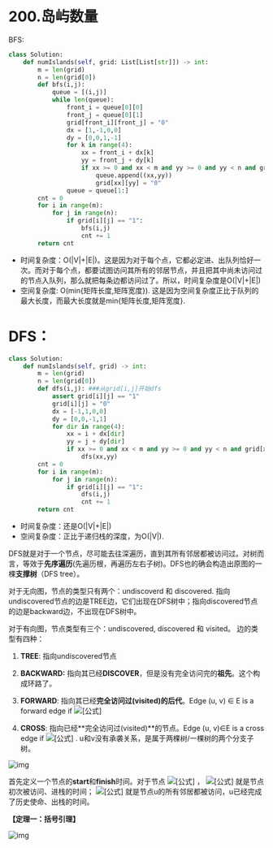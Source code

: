 # 200.岛屿数量

BFS:

```python
class Solution:
    def numIslands(self, grid: List[List[str]]) -> int:
        m = len(grid)
        n = len(grid[0])
        def bfs(i,j):
            queue = [(i,j)]
            while len(queue):
                front_i = queue[0][0]
                front_j = queue[0][1]
                grid[front_i][front_j] = "0"
                dx = [1,-1,0,0]
                dy = [0,0,1,-1]
                for k in range(4):
                    xx = front_i + dx[k]
                    yy = front_j + dy[k]
                    if xx >= 0 and xx < m and yy >= 0 and yy < n and grid[xx][yy] == "1":
                        queue.append((xx,yy))
                        grid[xx][yy] = "0"
                queue = queue[1:]
        cnt = 0
        for i in range(m):
            for j in range(n):
                if grid[i][j] == "1":
                    bfs(i,j)
                    cnt += 1
        return cnt
```


- 时间复杂度：O(|V|+|E|)。这是因为对于每个点，它都必定进、出队列恰好一次。而对于每个点，都要试图访问其所有的邻居节点，并且把其中尚未访问过的节点入队列，那么就把每条边都访问过了。所以，时间复杂度是O(|V|+|E|)
- 空间复杂度: O(min{矩阵长度,矩阵宽度}). 这是因为空间复杂度正比于队列的最大长度，而最大长度就是min{矩阵长度,矩阵宽度}. 



# DFS：

```python
class Solution:
    def numIslands(self, grid) -> int:
        m = len(grid)
        n = len(grid[0])
        def dfs(i,j): ###从grid[i,j]开始dfs
            assert grid[i][j] == "1"
            grid[i][j] = "0"
            dx = [-1,1,0,0]
            dy = [0,0,-1,1]
            for dir in range(4):
                xx = i + dx[dir]
                yy = j + dy[dir]
                if xx >= 0 and xx < m and yy >= 0 and yy < n and grid[xx][yy] == "1":
                    dfs(xx,yy)
        cnt = 0
        for i in range(m):
            for j in range(n):
                if grid[i][j] == "1":
                    dfs(i,j)
                    cnt += 1
        return cnt                   
```

- 时间复杂度：还是O(|V|+|E|)
- 空间复杂度：正比于递归栈的深度，为O(|V|). 



DFS就是对于一个节点，尽可能去往深遍历，直到其所有邻居都被访问过。对树而言，等效于**先序遍历**(先遍历根，再遍历左右子树)。DFS也的确会构造出原图的一棵**支撑树**（DFS tree）。

对于无向图，节点的类型只有两个：undiscoverd 和 discovered. 指向undiscovered节点的边是TREE边，它们出现在DFS树中；指向discovered节点的边是backward边，不出现在DFS树中。

对于有向图，节点类型有三个：undiscovered, discovered 和 visited。 边的类型有四种：

1. **TREE**: 指向undiscovered节点
2. **BACKWARD:** 指向其已经**DISCOVER**，但是没有完全访问完的**祖先**。这个构成环路了。

3. **FORWARD**: 指向其已经**完全访问过(visited)**的**后代**。Edge (u, v) ∈ E is a forward edge if ![[公式]](https://www.zhihu.com/equation?tex=start%28u%29%3C+start%28v%29%3C+f+inish%28v%29%3C+f+inish%28u%29)

4. **CROSS**: 指向已经**完全访问过(visited)**的节点。Edge (u, v)∈E is a cross edge if ![[公式]](https://www.zhihu.com/equation?tex=start%28v%29%3C+f+inish%28v%29%3C+start%28u%29%3C+f+inish%28u%29) . u和v没有承袭关系，是属于两棵树/一棵树的两个分支子树。

![img](https://pic1.zhimg.com/80/v2-1a16f90d6c8bafa149f95988e52fb418_1440w.jpg)

首先定义一个节点的**start**和**finish**时间。对于节点 ![[公式]](https://www.zhihu.com/equation?tex=u) ， ![[公式]](https://www.zhihu.com/equation?tex=start%28u%29) 就是节点初次被访问、进栈的时间； ![[公式]](https://www.zhihu.com/equation?tex=finish%28u%29) 就是节点u的所有邻居都被访问，u已经完成了历史使命、出栈的时间。

**【定理一：括号引理】**

![img](https://pic2.zhimg.com/80/v2-2162383d7c60bca59d0a1d349976b305_1440w.jpg)
